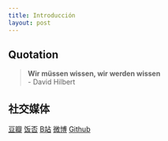 ```yaml
---
title: Introducción
layout: post
---
```


## Quotation

>**Wir müssen wissen, wir werden wissen** 
                              <br/>- David Hilbert

## 社交媒体

[豆瓣](https://www.douban.com/people/Jegvar)
[饭否](http://fanfou.com/Jegvar)
[B站](https://space.bilibili.com/10272827)
[微博](https://weibo.com/u/7133912465)
[Github](https://github.com/Windigkeit/Windigkeit.github.io)


